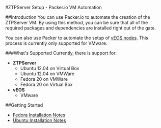 #ZTPServer Setup - Packer.io VM Automation

##Introduction
You can use Packer.io to automate the creation of the ZTPServer VM.
By using this method, you can be sure that all of the required packages and dependencies are installed right out of the gate.

You can also use Packer to automate the setup of [vEOS nodes](https://github.com/arista-eosplus/packer-veos). 
This process is currently only supported for VMware.

###What's Supported
Currently, there is support for:

* **ZTPServer**
  * Ubuntu 12.04 on Virtual Box
  * Ubuntu 12.04 on VMWare
  * Fedora 20 on VMWare
  * Fedora 20 on Virtual Box
* **vEOS**
  * VMware

##Getting Started

 * [Fedora Installation Notes](https://github.com/arista-eosplus/packer-ztpserver/blob/master/Fedora/README.md)
 * [Ubuntu Installation Notes](https://github.com/arista-eosplus/packer-ztpserver/blob/master/Ubuntu/README.md)
 
